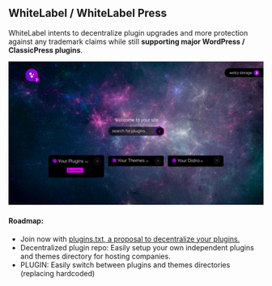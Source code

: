 
## WhiteLabel / WhiteLabel Press
WhiteLabel intents to decentralize plugin upgrades and more protection against any trademark claims while still **supporting major WordPress / ClassicPress plugins**.

<a href="#"><img src="./teaser.png"></a>

#### Roadmap:
- Join now with <a href="https://github.com/neil-zip/pluginstxt">plugins.txt, a proposal to decentralize your plugins.</a>
- Decentralized plugin repo: Easily setup your own independent plugins and themes directory for hosting companies.
- PLUGIN: Easily switch between plugins and themes directories (replacing hardcoded)


